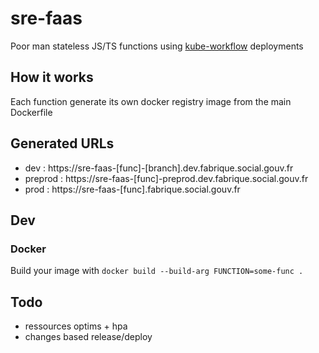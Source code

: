 # sre-faas

Poor man stateless JS/TS functions using [kube-workflow](https://github.com/SocialGouv/kube-workflow/) deployments

## How it works

Each function generate its own docker registry image from the main Dockerfile

## Generated URLs

- dev : https://sre-faas-[func]-[branch].dev.fabrique.social.gouv.fr
- preprod : https://sre-faas-[func]-preprod.dev.fabrique.social.gouv.fr
- prod : https://sre-faas-[func].fabrique.social.gouv.fr

## Dev

### Docker

Build your image with `docker build --build-arg FUNCTION=some-func .`

## Todo

- ressources optims + hpa
- changes based release/deploy

